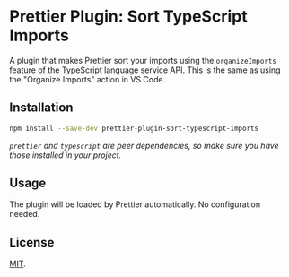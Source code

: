 # Prettier Plugin: Sort TypeScript Imports

A plugin that makes Prettier sort your imports using the `organizeImports` feature of the TypeScript language service API. This is the same as using the "Organize Imports" action in VS Code.

## Installation

```sh
npm install --save-dev prettier-plugin-sort-typescript-imports
```

_`prettier` and `typescript` are peer dependencies, so make sure you have those installed in your project._

## Usage

The plugin will be loaded by Prettier automatically. No configuration needed.

## License

[MIT](/license).
